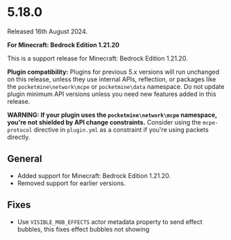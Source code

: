 # 5.18.0
Released 16th August 2024.

**For Minecraft: Bedrock Edition 1.21.20**

This is a support release for Minecraft: Bedrock Edition 1.21.20.

**Plugin compatibility:** Plugins for previous 5.x versions will run unchanged on this release, unless they use internal APIs, reflection, or packages like the `pocketmine\network\mcpe`  or `pocketmine\data` namespace.
Do not update plugin minimum API versions unless you need new features added in this release.

**WARNING: If your plugin uses the `pocketmine\network\mcpe` namespace, you're not shielded by API change constraints.**
Consider using the `mcpe-protocol` directive in `plugin.yml` as a constraint if you're using packets directly.

## General
- Added support for Minecraft: Bedrock Edition 1.21.20.
- Removed support for earlier versions.

## Fixes
- Use `VISIBLE_MOB_EFFECTS` actor metadata property to send effect bubbles, this fixes effect bubbles not showing
